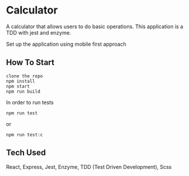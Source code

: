 # Calculator
A calculator that allows users to do basic operations. This application is a TDD with jest and enzyme. 

Set up the application using mobile first approach

## How To Start 
```
clone the repo
npm install 
npm start
npm run build
```
In order to run tests 
```
npm run test
```
or
```
npm run test:c
```


## Tech Used
React, Express, Jest, Enzyme, TDD (Test Driven Development), Scss

